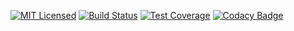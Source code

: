 
[![MIT Licensed](https://img.shields.io/github/license/go-ap/errors.svg)](https://raw.githubusercontent.com/go-ap/errors/master/LICENSE)
[![Build Status](https://builds.sr.ht/~mariusor/errors.svg)](https://builds.sr.ht/~mariusor/errors)
[![Test Coverage](https://codecov.io/gh/go-ap/errors/branch/master/graph/badge.svg)](https://codecov.io/gh/go-ap/errors)
[![Codacy Badge](https://api.codacy.com/project/badge/Grade/29664f7ae6c643bca76700143e912cd3)](https://www.codacy.com/app/go-ap/errors/dashboard)

